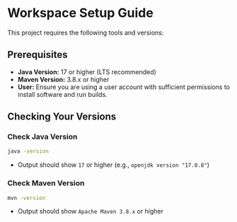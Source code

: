 # Workspace Setup Guide

This project requires the following tools and versions:

## Prerequisites

- **Java Version:** 17 or higher (LTS recommended)
- **Maven Version:** 3.8.x or higher
- **User:** Ensure you are using a user account with sufficient permissions to install software and run builds.

## Checking Your Versions

### Check Java Version
```sh
java -version
```
- Output should show `17` or higher (e.g., `openjdk version "17.0.8"`)

### Check Maven Version
```sh
mvn -version
```
- Output should show `Apache Maven 3.8.x` or higher

